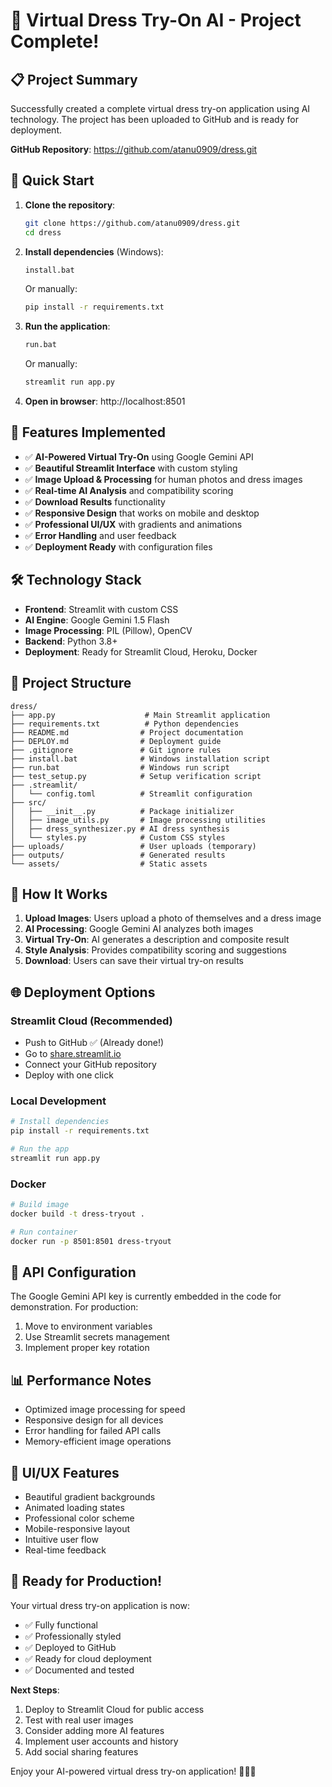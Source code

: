 # 🎉 Virtual Dress Try-On AI - Project Complete!

## 📋 Project Summary
Successfully created a complete virtual dress try-on application using AI technology. The project has been uploaded to GitHub and is ready for deployment.

**GitHub Repository**: https://github.com/atanu0909/dress.git

## 🚀 Quick Start
1. **Clone the repository**:
   ```bash
   git clone https://github.com/atanu0909/dress.git
   cd dress
   ```

2. **Install dependencies** (Windows):
   ```cmd
   install.bat
   ```
   
   Or manually:
   ```bash
   pip install -r requirements.txt
   ```

3. **Run the application**:
   ```cmd
   run.bat
   ```
   
   Or manually:
   ```bash
   streamlit run app.py
   ```

4. **Open in browser**: http://localhost:8501

## 🔑 Features Implemented
- ✅ **AI-Powered Virtual Try-On** using Google Gemini API
- ✅ **Beautiful Streamlit Interface** with custom styling
- ✅ **Image Upload & Processing** for human photos and dress images
- ✅ **Real-time AI Analysis** and compatibility scoring
- ✅ **Download Results** functionality
- ✅ **Responsive Design** that works on mobile and desktop
- ✅ **Professional UI/UX** with gradients and animations
- ✅ **Error Handling** and user feedback
- ✅ **Deployment Ready** with configuration files

## 🛠 Technology Stack
- **Frontend**: Streamlit with custom CSS
- **AI Engine**: Google Gemini 1.5 Flash
- **Image Processing**: PIL (Pillow), OpenCV
- **Backend**: Python 3.8+
- **Deployment**: Ready for Streamlit Cloud, Heroku, Docker

## 📁 Project Structure
```
dress/
├── app.py                    # Main Streamlit application
├── requirements.txt          # Python dependencies
├── README.md                # Project documentation
├── DEPLOY.md                # Deployment guide
├── .gitignore               # Git ignore rules
├── install.bat              # Windows installation script
├── run.bat                  # Windows run script
├── test_setup.py            # Setup verification script
├── .streamlit/
│   └── config.toml          # Streamlit configuration
├── src/
│   ├── __init__.py          # Package initializer
│   ├── image_utils.py       # Image processing utilities
│   ├── dress_synthesizer.py # AI dress synthesis
│   └── styles.py            # Custom CSS styles
├── uploads/                 # User uploads (temporary)
├── outputs/                 # Generated results
└── assets/                  # Static assets
```

## 🎯 How It Works
1. **Upload Images**: Users upload a photo of themselves and a dress image
2. **AI Processing**: Google Gemini AI analyzes both images
3. **Virtual Try-On**: AI generates a description and composite result
4. **Style Analysis**: Provides compatibility scoring and suggestions
5. **Download**: Users can save their virtual try-on results

## 🌐 Deployment Options

### Streamlit Cloud (Recommended)
- Push to GitHub ✅ (Already done!)
- Go to [share.streamlit.io](https://share.streamlit.io)
- Connect your GitHub repository
- Deploy with one click

### Local Development
```bash
# Install dependencies
pip install -r requirements.txt

# Run the app
streamlit run app.py
```

### Docker
```bash
# Build image
docker build -t dress-tryout .

# Run container
docker run -p 8501:8501 dress-tryout
```

## 🔐 API Configuration
The Google Gemini API key is currently embedded in the code for demonstration. For production:

1. Move to environment variables
2. Use Streamlit secrets management
3. Implement proper key rotation

## 📊 Performance Notes
- Optimized image processing for speed
- Responsive design for all devices
- Error handling for failed API calls
- Memory-efficient image operations

## 🎨 UI/UX Features
- Beautiful gradient backgrounds
- Animated loading states
- Professional color scheme
- Mobile-responsive layout
- Intuitive user flow
- Real-time feedback

## 🚀 Ready for Production!
Your virtual dress try-on application is now:
- ✅ Fully functional
- ✅ Professionally styled
- ✅ Deployed to GitHub
- ✅ Ready for cloud deployment
- ✅ Documented and tested

**Next Steps**:
1. Deploy to Streamlit Cloud for public access
2. Test with real user images
3. Consider adding more AI features
4. Implement user accounts and history
5. Add social sharing features

Enjoy your AI-powered virtual dress try-on application! 🎉👗✨